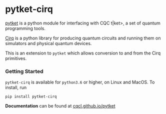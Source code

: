 # pytket-cirq

[pytket](https://github.com/CQCL/pytket) is a python module for interfacing with CQC t|ket>, a set of quantum programming tools.

[Cirq](https://www.github.com/quantumlib/cirq) is a python library for producing quantum circuits and running them on simulators and physical quantum devices.

This is an extension to ``pytket`` which allows conversion to and from the Cirq primitives.

### Getting Started
``pytket-cirq`` is available for ``python3.6`` or higher, on Linux and MacOS.
To install, run 

``pip install pytket-cirq``

**Documentation** can be found at [cqcl.github.io/pytket](https://cqcl.github.io/pytket)
